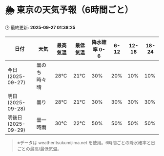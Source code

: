# 🌦️ 東京の天気予報（6時間ごと）

🕒 最終更新: **2025-09-27 01:38:25**

| 日付 | 天気 | 最高気温 | 最低気温 | 降水確率 0-6 | 6-12 | 12-18 | 18-24 |
|------|------|----------|----------|------------|------|------|------|
| 今日 (2025-09-27) | 曇のち時々晴 | 28℃ | 21℃ | 30% | 20% | 10% | 10% |
| 明日 (2025-09-28) | 曇り | 28℃ | 21℃ | 30% | 30% | 30% | 30% |
| 明後日 (2025-09-29) | 曇一時雨 | 30℃ | 22℃ | 50% | 50% | 50% | 50% |

> ※データは weather.tsukumijima.net を使用。6時間ごとの降水確率と日ごとの最高/最低気温。